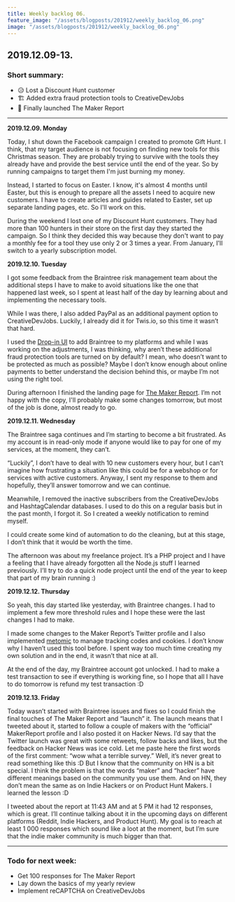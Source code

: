 ```yaml
---
title: Weekly backlog 06.
feature_image: "/assets/blogposts/201912/weekly_backlog_06.png"
image: "/assets/blogposts/201912/weekly_backlog_06.png"
---
```


## 2019.12.09-13.

### Short summary:
* 😥 Lost a Discount Hunt customer
* 🏗️ Added extra fraud protection tools to CreativeDevJobs
* 🎉 Finally launched The Maker Report

___

<!-- more -->
__2019.12.09. Monday__

Today, I shut down the Facebook campaign I created to promote Gift Hunt. I think, that my target audience is not focusing on finding new tools for this Christmas season. They are probably trying to survive with the tools they already have and provide the best service until the end of the year. So by running campaigns to target them I'm just burning my money.

Instead, I started to focus on Easter. I know, it's almost 4 months until Easter, but this is enough to prepare all the assets I need to acquire new customers. I have to create articles and guides related to Easter, set up separate landing pages, etc. So I'll work on this.

During the weekend I lost one of my Discount Hunt customers. They had more than 100 hunters in their store on the first day they started the campaign. So I think they decided this way because they don't want to pay a monthly fee for a tool they use only 2 or 3 times a year. From January, I'll switch to a yearly subscription model.

__2019.12.10. Tuesday__

I got some feedback from the Braintree risk management team about the additional steps I have to make to avoid situations like the one that happened last week, so I spent at least half of the day by learning about and implementing the necessary tools.

While I was there, I also added PayPal as an additional payment option to CreativeDevJobs. Luckily, I already did it for Twis.io, so this time it wasn’t that hard.

I used the [Drop-in UI](https://developers.braintreepayments.com/guides/drop-in/overview/javascript/v3) to add Braintree to my platforms and while I was working on the adjustments, I was thinking, why aren’t these additional fraud protection tools are turned on by default? I mean, who doesn’t want to be protected as much as possible? Maybe I don’t know enough about online payments to better understand the decision behind this, or maybe I’m not using the right tool.

During afternoon I finished the landing page for [The Maker Report](https://themakerreport.com/). I’m not happy with the copy, I'll probably make some changes tomorrow, but most of the job is done, almost ready to go.

__2019.12.11. Wednesday__

The Braintree saga continues and I’m starting to become a bit frustrated. As my account is in read-only mode if anyone would like to pay for one of my services, at the moment, they can’t. 

“Luckily”, I don’t have to deal with 10 new customers every hour, but I can’t imagine how frustrating a situation like this could be for a webshop or for services with active customers. Anyway, I sent my response to them and hopefully, they’ll answer tomorrow and we can continue.

Meanwhile, I removed the inactive subscribers from the CreativeDevJobs and HashtagCalendar databases. I used to do this on a regular basis but in the past month, I forgot it. So I created a weekly notification to remind myself.

I could create some kind of automation to do the cleaning, but at this stage, I don’t think that it would be worth the time.

The afternoon was about my freelance project. It’s a PHP project and I have a feeling that I have already forgotten all the Node.js stuff I learned previously. I’ll try to do a quick node project until the end of the year to keep that part of my brain running :)

__2019.12.12. Thursday__

So yeah, this day started like yesterday, with Braintree changes. I had to implement a few more threshold rules and I hope these were the last changes I had to make.

I made some changes to the Maker Report’s Twitter profile and I also implemented [metomic](https://metomic.io/) to manage tracking codes and cookies. I don’t know why I haven’t used this tool before. I spent way too much time creating my own solution and in the end, it wasn’t that nice at all.

At the end of the day, my Braintree account got unlocked. I had to make a test transaction to see if everything is working fine, so I hope that all I have to do tomorrow is refund my test transaction :D

__2019.12.13. Friday__

Today wasn’t started with Braintree issues and fixes so I could finish the final touches of The Maker Report and “launch” it. The launch means that I tweeted about it, started to follow a couple of makers with the “official” MakerReport profile and I also posted it on Hacker News. I’d say that the Twitter launch was great with some retweets, follow backs and likes, but the feedback on Hacker News was ice cold. Let me paste here the first words of the first comment: “wow what a terrible survey.” Well, it’s never great to read something like this :D But I know that the community on HN is a bit special. I think the problem is that the words “maker” and “hacker” have different meanings based on the community you use them. And on HN, they don’t mean the same as on Indie Hackers or on Product Hunt Makers. I learned the lesson :D

I tweeted about the report at 11:43 AM and at 5 PM it had 12 responses, which is great. I’ll continue talking about it in the upcoming days on different platforms (Reddit, Indie Hackers, and Product Hunt). My goal is to reach at least 1 000 responses which sound like a loot at the moment, but I’m sure that the indie maker community is much bigger than that.

___

### Todo for next week:
* Get 100 responses for The Maker Report
* Lay down the basics of my yearly review
* Implement reCAPTCHA on CreativeDevJobs